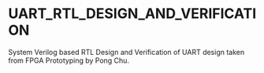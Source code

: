 # UART_RTL_DESIGN_AND_VERIFICATION
System Verilog based RTL Design and Verification of UART design taken from FPGA Prototyping by Pong Chu.
